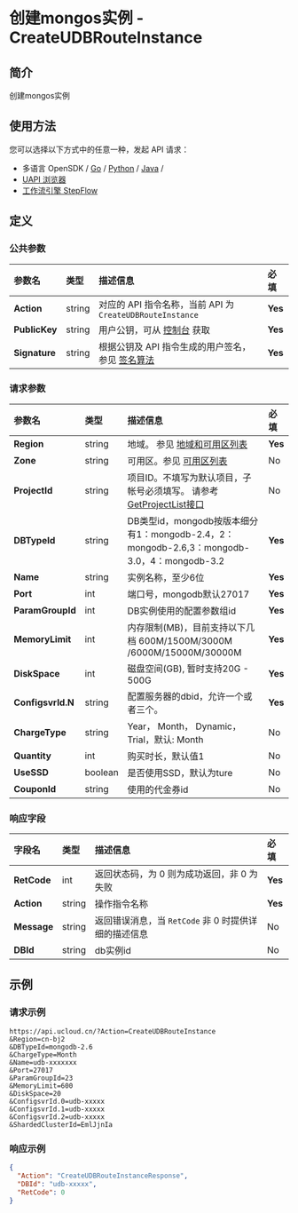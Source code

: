 # 创建mongos实例 - CreateUDBRouteInstance

## 简介

创建mongos实例






## 使用方法

您可以选择以下方式中的任意一种，发起 API 请求：
- 多语言 OpenSDK / [Go](https://github.com/ucloud/ucloud-sdk-go) / [Python](https://github.com/ucloud/ucloud-sdk-python3) / [Java](https://github.com/ucloud/ucloud-sdk-java) /
- [UAPI 浏览器](https://console.ucloud.cn/uapi/detail?id=CreateUDBRouteInstance)
- [工作流引擎 StepFlow](https://console.ucloud.cn/stepflow/manage/)


## 定义

### 公共参数

| 参数名 | 类型 | 描述信息 | 必填 |
|:---|:---|:---|:---|
| **Action**     | string  | 对应的 API 指令名称，当前 API 为 `CreateUDBRouteInstance`                        | **Yes** |
| **PublicKey**  | string  | 用户公钥，可从 [控制台](https://console.ucloud.cn/uapi/apikey) 获取                                             | **Yes** |
| **Signature**  | string  | 根据公钥及 API 指令生成的用户签名，参见 [签名算法](api/summary/signature.md)  | **Yes** |

### 请求参数

| 参数名 | 类型 | 描述信息 | 必填 |
|:---|:---|:---|:---|
| **Region** | string | 地域。 参见 [地域和可用区列表](api/summary/regionlist) |**Yes**|
| **Zone** | string | 可用区。参见 [可用区列表](api/summary/regionlist) |No|
| **ProjectId** | string | 项目ID。不填写为默认项目，子帐号必须填写。 请参考[GetProjectList接口](api/summary/get_project_list) |No|
| **DBTypeId** | string | DB类型id，mongodb按版本细分有1：mongodb-2.4，2：mongodb-2.6,3：mongodb-3.0，4：mongodb-3.2 |**Yes**|
| **Name** | string | 实例名称，至少6位 |**Yes**|
| **Port** | int | 端口号，mongodb默认27017 |**Yes**|
| **ParamGroupId** | int | DB实例使用的配置参数组id |**Yes**|
| **MemoryLimit** | int | 内存限制(MB)，目前支持以下几档 600M/1500M/3000M /6000M/15000M/30000M |**Yes**|
| **DiskSpace** | int | 磁盘空间(GB), 暂时支持20G - 500G |**Yes**|
| **ConfigsvrId.N** | string | 配置服务器的dbid，允许一个或者三个。 |**Yes**|
| **ChargeType** | string | Year， Month， Dynamic，Trial，默认: Month |No|
| **Quantity** | int | 购买时长，默认值1 |No|
| **UseSSD** | boolean | 是否使用SSD，默认为ture |No|
| **CouponId** | string | 使用的代金券id |No|

### 响应字段

| 字段名 | 类型 | 描述信息 | 必填 |
|:---|:---|:---|:---|
| **RetCode** | int | 返回状态码，为 0 则为成功返回，非 0 为失败 |**Yes**|
| **Action** | string | 操作指令名称 |**Yes**|
| **Message** | string | 返回错误消息，当 `RetCode` 非 0 时提供详细的描述信息 |No|
| **DBId** | string | db实例id |No|




## 示例

### 请求示例
    
```
https://api.ucloud.cn/?Action=CreateUDBRouteInstance
&Region=cn-bj2
&DBTypeId=mongodb-2.6
&ChargeType=Month   
&Name=udb-xxxxxxx
&Port=27017
&ParamGroupId=23
&MemoryLimit=600
&DiskSpace=20
&ConfigsvrId.0=udb-xxxxx
&ConfigsvrId.1=udb-xxxxx
&ConfigsvrId.2=udb-xxxxx
&ShardedClusterId=EmlJjnIa
```

### 响应示例
    
```json
{
  "Action": "CreateUDBRouteInstanceResponse",
  "DBId": "udb-xxxxx",
  "RetCode": 0
}
```





